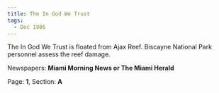 ```yaml
---  
title: The In God We Trust  
tags:  
  - Dec 1986  
---  
```

  
The In God We Trust is floated from Ajax Reef. Biscayne National Park personnel assess the reef damage.  
  
Newspapers: **Miami Morning News or The Miami Herald**  
  
Page: **1**, Section: **A** 
